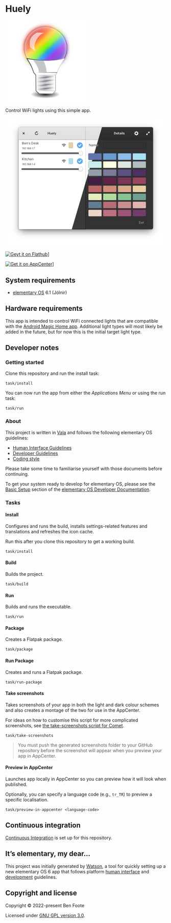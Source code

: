 # Huely

![Huely icon](./data/128.svg)

Control WiFi lights using this simple app.

![Huely screenshot](./screenshots/en/light-and-dark.png)

[![Geyt it on Flathub](https://www.flathub.org/assets/badges/flathub-badge-en.png)](https://www.flathub.org/apps/details/com.github.benpocalypse.Huely)]

[![Get it on AppCenter](https://appcenter.elementary.io/badge.svg)](https://appcenter.elementary.io/com.github.benpocalypse.Huely)]

## System requirements

  - [elementary OS](https://elementary.io) 6.1 (Jólnir)

## Hardware requirements

This app is intended to control WiFi connected lights that are compatible with the [Android Magic Home app](https://play.google.com/store/apps/details?id=com.Zengge.LEDWifiMagicHome). Additional light types will most likely be added in the future, but for now this is the initial target light type.

## Developer notes

### Getting started

Clone this repository and run the install task:

```shell
task/install
```

You can now run the app from either the _Applications Menu_ or using the run task:

```shell
task/run
```

### About

This project is written in [Vala](https://valadoc.org/) and follows the following elementary OS guidelines:

  - [Human Interface Guidelines](https://docs.elementary.io/hig/)
  - [Developer Guidelines](https://docs.elementary.io/develop/)
  - [Coding style](https://docs.elementary.io/develop/writing-apps/code-style)

Please take some time to familiarise yourself with those documents before continuing.

To get your system ready to develop for elementary OS, please see the [Basic Setup](https://docs.elementary.io/develop/writing-apps/the-basic-setup) section of the [elementary OS Developer Documentation](https://docs.elementary.io/develop/).

### Tasks

#### Install

Configures and runs the build, installs settings-related features and translations and refreshes the icon cache.

Run this after you clone this repository to get a working build.

```shell
task/install
```

#### Build

Builds the project.

```shell
task/build
```

#### Run

Builds and runs the executable.

```shell
task/run
```

#### Package

Creates a Flatpak package.

```shell
task/package
```

#### Run Package

Creates and runs a Flatpak package.

```shell
task/run-package
```

#### Take screenshots

Takes screenshots of your app in both the light and dark colour schemes and also creates a montage of the two for use in the AppCenter.

For ideas on how to customise this script for more complicated screenshots, see [the take-screenshots script for Comet](https://github.com/small-tech/comet/blob/main/task/take-screenshots).

```shell
task/take-screenshots
```

> You must push the generated screenshots folder to your GitHub repository before the screenshot will appear when you preview your app in AppCenter.

#### Preview in AppCenter

Launches app locally in AppCenter so you can preview how it will look when published.

Optionally, you can specify a language code (e.g., `tr_TR`) to preview a specific localisation.

```shell
task/preview-in-appcenter <language-code>
```

## Continuous integration

[Continuous Integration](https://docs.elementary.io/develop/writing-apps/our-first-app/continuous-integration) is set up for this repository.

## It’s elementary, my dear…

This project was initially generated by [Watson](https://github.com/small-tech/watson), a tool for quickly setting up a new elementary OS 6 app that follows platform [human interface](https://docs.elementary.io/hig/) and [development](https://docs.elementary.io/develop/) guidelines.

## Copyright and license

Copyright &copy; 2022-present Ben Foote

Licensed under [GNU GPL version 3.0](./LICENSE).

